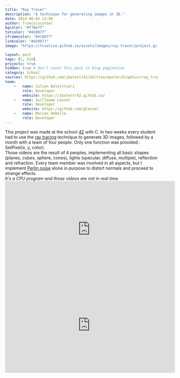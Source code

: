 ```yaml
---
title: "Ray Tracer"
description: "A technique for generating images in 3D."
date: 2014-06-03 12:00
author: francoiscorbel
bgcolor: "#f78eff"
txtcolor: "#410077"
iframecolor: "#410077"
linkcolor: "#a50071"
image: "https://fcvalise.github.io/assets/images/ray-tracer/project.gif"

layout: post
tags: [C, Vim]
projects: true
hidden: true # don't count this post in blog pagination
category: School 
sources: https://github.com/jbalestr42/42/tree/master/Graphics/ray_tracer
team:
    -   name: Julien Balestrieri
        role: Developer
        website: https://jbalestr42.github.io/
    -   name: Guillaume Lasset
        role: Developer
        website: https://github.com/glasset
    -   name: Marion Debelle
        role: Developer
---
```

<div class="text justify general-margin">
This project was made at the school <a alt="https://en.wikipedia.org/wiki/42_(school)" href="https://en.wikipedia.org/wiki/42_(school)" target="_blank">42</a> with C.
In two weeks every student had to use the <a alt="https://en.wikipedia.org/wiki/Ray_tracing_(graphics)" href="https://en.wikipedia.org/wiki/Ray_tracing_(graphics)" target="_blank">ray tracing</a>
technique to generate 3D images, followed by a month with a team of four people. Only one function was provided : SetPixel(x, y, color).

</div>
<div class="text justify general-margin">
Those videos are the result of 4 peoples, implementing all basic shapes (planes, cubes, sphere,
cones), lights (specular, diffuse, multiple), reflection and refraction.
Every team member was involved in all aspects, but I implement <a alt="https://en.wikipedia.org/wiki/Perlin_noise" href="https://en.wikipedia.org/wiki/Perlin_noise" target="_blank">Perlin noise</a> 
alone in purpose to distort normals and proceed to strange effects.
</div>
<div class="text general-margin"><i>
It's a CPU program and those videos are not in real time.
</i></div>
<div class="video general-margin">
    <iframe width="560px" height="315px" src="https://www.youtube.com/embed/2uVwTu24wgA?modestbranding=1&autohide=1&showinfo=0&controls=0&rel=0" frameborder="0" allowfullscreen></iframe>
</div>
<div class="video general-margin">
    <iframe width="560px" height="315px" src="https://www.youtube.com/embed/dP525W5pTAY?modestbranding=1&autohide=1&showinfo=0&controls=0&rel=0" frameborder="0" allowfullscreen></iframe>
</div>

